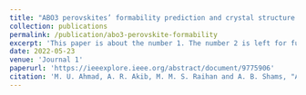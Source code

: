 ```yaml
---
title: "ABO3 perovskites’ formability prediction and crystal structure classification using machine learning"
collection: publications
permalink: /publication/abo3-perovskite-formability
excerpt: 'This paper is about the number 1. The number 2 is left for future work.'
date: 2022-05-23
venue: 'Journal 1'
paperurl: 'https://ieeexplore.ieee.org/abstract/document/9775906'
citation: 'M. U. Ahmad, A. R. Akib, M. M. S. Raihan and A. B. Shams, "ABO3 Perovskites’ Formability Prediction and Crystal Structure Classification using Machine Learning," 2022 International Conference on Innovations in Science, Engineering and Technology (ICISET), Chittagong, Bangladesh, 2022, pp. 480-485, doi: 10.1109/ICISET54810.2022.9775906.'
---
```

